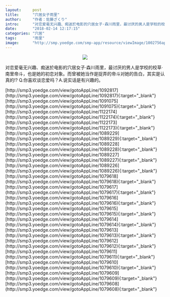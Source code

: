```yaml
---
layout:     post
title:      "穴居女子雨里"
author:     "作者：佐藤ざくり"
intro:      "对恋爱毫无兴趣、痴迷於电影的穴居女子·森川雨里，最讨厌的男人是学校的校草·南里帝斗，也是她的初恋对象。而曾被她当作是捉弄的帝斗对她的告白，其实是认真的!? Q.你喜欢谈恋爱吗？A.说实话是有兴趣的。"
date:       "2018-02-14 12:17:15"
categories: "穴居"
tags:       "雨里"
image:      "http://smp.yoedge.com/smp-app/resource/viewImage/1002756appline.png"
---
```

<div style="text-align: center">
<p><img src="http://smp.yoedge.com/smp-app/resource/viewImage/1002756appline.png"/></p>
</div>
<p class="post-meta">
<span>对恋爱毫无兴趣、痴迷於电影的穴居女子·森川雨里，最讨厌的男人是学校的校草·南里帝斗，也是她的初恋对象。而曾被她当作是捉弄的帝斗对她的告白，其实是认真的!? Q.你喜欢谈恋爱吗？A.说实话是有兴趣的。</span>
</p>
[http://smp3.yoedge.com/view/gotoAppLine/1092817](http://smp3.yoedge.com/view/gotoAppLine/1092817){:target="_blank"}
[http://smp3.yoedge.com/view/gotoAppLine/1091075](http://smp3.yoedge.com/view/gotoAppLine/1091075){:target="_blank"}
[http://smp3.yoedge.com/view/gotoAppLine/1122174](http://smp3.yoedge.com/view/gotoAppLine/1122174){:target="_blank"}
[http://smp3.yoedge.com/view/gotoAppLine/1122173](http://smp3.yoedge.com/view/gotoAppLine/1122173){:target="_blank"}
[http://smp3.yoedge.com/view/gotoAppLine/1089229](http://smp3.yoedge.com/view/gotoAppLine/1089229){:target="_blank"}
[http://smp3.yoedge.com/view/gotoAppLine/1089228](http://smp3.yoedge.com/view/gotoAppLine/1089228){:target="_blank"}
[http://smp3.yoedge.com/view/gotoAppLine/1089227](http://smp3.yoedge.com/view/gotoAppLine/1089227){:target="_blank"}
[http://smp3.yoedge.com/view/gotoAppLine/1089226](http://smp3.yoedge.com/view/gotoAppLine/1089226){:target="_blank"}
[http://smp3.yoedge.com/view/gotoAppLine/1079618](http://smp3.yoedge.com/view/gotoAppLine/1079618){:target="_blank"}
[http://smp3.yoedge.com/view/gotoAppLine/1079617](http://smp3.yoedge.com/view/gotoAppLine/1079617){:target="_blank"}
[http://smp3.yoedge.com/view/gotoAppLine/1079616](http://smp3.yoedge.com/view/gotoAppLine/1079616){:target="_blank"}
[http://smp3.yoedge.com/view/gotoAppLine/1079615](http://smp3.yoedge.com/view/gotoAppLine/1079615){:target="_blank"}
[http://smp3.yoedge.com/view/gotoAppLine/1079614](http://smp3.yoedge.com/view/gotoAppLine/1079614){:target="_blank"}
[http://smp3.yoedge.com/view/gotoAppLine/1079613](http://smp3.yoedge.com/view/gotoAppLine/1079613){:target="_blank"}
[http://smp3.yoedge.com/view/gotoAppLine/1079612](http://smp3.yoedge.com/view/gotoAppLine/1079612){:target="_blank"}
[http://smp3.yoedge.com/view/gotoAppLine/1079611](http://smp3.yoedge.com/view/gotoAppLine/1079611){:target="_blank"}
[http://smp3.yoedge.com/view/gotoAppLine/1079610](http://smp3.yoedge.com/view/gotoAppLine/1079610){:target="_blank"}
[http://smp3.yoedge.com/view/gotoAppLine/1079609](http://smp3.yoedge.com/view/gotoAppLine/1079609){:target="_blank"}
[http://smp3.yoedge.com/view/gotoAppLine/1079608](http://smp3.yoedge.com/view/gotoAppLine/1079608){:target="_blank"}


